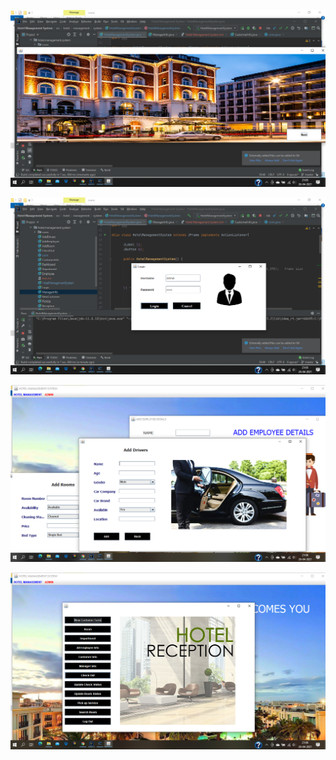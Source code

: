 
![](images/Screenshot%20(2).png)

![](images/Screenshot%20(3).png)

![](images/Screenshot%20(6).png)

![](images/Screenshot%20(7).png)

